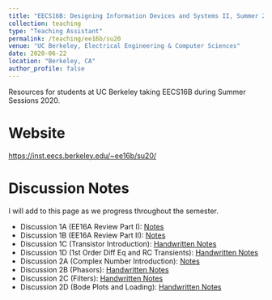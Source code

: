 ```yaml
---
title: "EECS16B: Designing Information Devices and Systems II, Summer 2020"
collection: teaching
type: "Teaching Assistant"
permalink: /teaching/ee16b/su20
venue: "UC Berkeley, Electrical Engineering & Computer Sciences"
date: 2020-06-22
location: "Berkeley, CA"
author_profile: false
---
```


Resources for students at UC Berkeley taking EECS16B during Summer Sessions 2020. 

Website
======
https://inst.eecs.berkeley.edu/~ee16b/su20/

Discussion Notes
======
I will add to this page as we progress throughout the semester. 
* Discussion 1A (EE16A Review Part I): [Notes](http://mudyeh.github.io/files/Discussion_1A_Notes_EECS16B_Summer_2020.pdf)
* Discussion 1B (EE16A Review Part II): [Notes](http://mudyeh.github.io/files/Discussion_1B_Notes_EECS16B_Summer_2020.pdf)
* Discussion 1C (Transistor Introduction): [Handwritten Notes](http://mudyeh.github.io/files/Dis1C.pdf)
* Discussion 1D (1st Order Diff Eq and RC Transients): [Handwritten Notes](http://mudyeh.github.io/files/Dis1D.pdf)
* Discussion 2A (Complex Number Introduction): [Notes](http://mudyeh.github.io/files/Discussion_2A_Notes_EECS16B_Summer_2020.pdf)
* Discussion 2B (Phasors): [Handwritten Notes](http://mudyeh.github.io/files/Dis2B.pdf)
* Discussion 2C (Filters): [Handwritten Notes](http://mudyeh.github.io/files/Dis2C.pdf)
* Discussion 2D (Bode Plots and Loading): [Handwritten Notes](http://mudyeh.github.io/files/Dis2D.pdf)